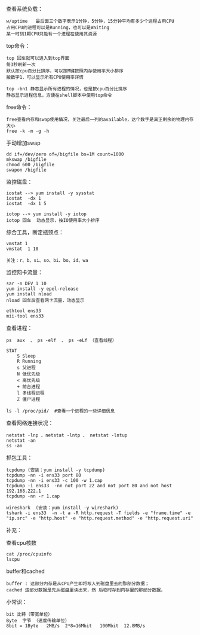 查看系统负载：

	w/uptime   最后面三个数字表示1分钟，5分钟，15分钟平均有多少个进程占用CPU
	占用CPU的进程可以是Running，也可以是Waiting
	某一时刻1颗CPU只能有一个进程在使用其资源

top命令：

	top 回车就可以进入到top界面
	每3秒刷新一次
	默认按cpu百分比排序，可以按M键按照内存使用率大小排序
	按数字1，可以显示所有CPU使用率详情
	
	top -bn1 静态显示所有进程的情况，也是按cpu百分比排序
	静态显示进程信息，方便在shell脚本中使用top命令

free命令：

	free查看内存和swap使用情况，关注最后一列的available，这个数字是真正剩余的物理内存大小
	free -k -m -g -h

手动增加swap

	dd if=/dev/zero of=/bigfile bs=1M count=1000
	mkswap /bigfile
	chmod 600 /bigfile
	swapon /bigfile
	

监控磁盘：

	iostat --> yum install -y sysstat
	iostat  -dx 1
	iostat  -dx 1 5

	iotop --> yum install -y iotop
	iotop 回车  动态显示，按IO使用率大小排序


综合工具，断定瓶颈点：

	vmstat 1 
	vmstat  1 10

	关注：r、b、si、so、bi、bo、id、wa

监控网卡流量：
	
	sar -n DEV 1 10
	yum install -y epel-release
	yum install nload
	nload 回车后查看网卡流量，动态显示

	ethtool ens33
	mii-tool ens33

查看进程：

	ps  aux  、 ps -elf  、 ps -eLf （查看线程）
	
	STAT 
	    S Sleep 
	    R Running
	    s 父进程
	    N 低优先级
	    < 高优先级
	    + 前台进程
	    l 多线程进程
	    Z 僵尸进程

	ls -l /proc/pid/  #查看一个进程的一些详细信息

查看网络连接状况：

	netstat -lnp 、netstat -lntp 、 netstat -lntup
	netstat -an 
	ss -an 

抓包工具：

	tcpdump (安装：yum install -y tcpdump)
	tcpdump -nn -i ens33 port 80
	tcpdump -nn -i ens33 -c 100 -w 1.cap
	tcpdump -i ens33  -nn not port 22 and not port 80 and not host 192.168.222.1
	tcpdump -nn -r 1.cap 

	wireshark  (安装：yum install -y wireshark)
	tshark -i ens33  -n -t a -R http.request -T fields -e "frame.time" -e "ip.src" -e "http.host" -e "http.request.method" -e "http.request.uri"









	

补充：

查看cpu核数
	
	cat /proc/cpuinfo
	lscpu

buffer和cached

	buffer : 这部分内存是从CPU产生即将写入到磁盘里去的那部分数据；  
	cached 这部分数据是先从磁盘里读出来，然 后临时存到内存里的那部分数据，

小常识：

	bit 比特（带宽单位）
	Byte  字节 （速度传输单位）
	8bit = 1Byte   2MB/s  2*8=16Mbit   100Mbit  12.8MB/s
